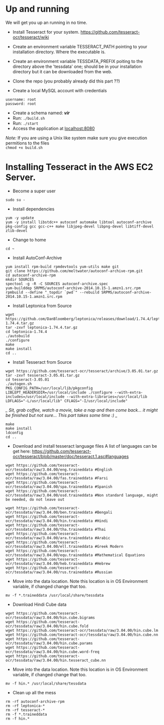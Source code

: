 # Up and running

We will get you up an running in no time. 

* Install Tesseract for your system. https://github.com/tesseract-ocr/tesseract/wiki
* Create an environment variable TESSERACT_PATH pointing to your installation directory. Where the executable is.
* Create an environment variable TESSDATA_PREFIX poiting to the directory above the 'tessdata' one; should be in your installation directory but it can be downloaded from the web.


* Clone the repo (you probably already did this part ??)
* Create a local MySQL account with credentials
 ```
username: root
password: root
```
* Create a schema named: _**vir**_
* Run: ```./build.sh``` 
* Run: ```./start```
* Access the application at [localhost:8080](localhost:8080)

_Note:_
If you are using a Unix like system make sure you give execution permitions to the files  
```chmod +x build.sh```



# Installing Tesseract in the AWS EC2 Server.

- Become a super user

```sudo su -```

- Install dependencies

```
yum -y update
yum -y install libstdc++ autoconf automake libtool autoconf-archive pkg-config gcc gcc-c++ make libjpeg-devel libpng-devel libtiff-devel zlib-devel
```

- Change to home

```cd ~```

- Install AutoConf-Archive
```
yum install rpm-build rpmdevtools yum-utils make git
git clone https://github.com/meltwater/autoconf-archive-rpm.git
cd autoconf-archive-rpm
mkdir SOURCES
spectool -g -R -C SOURCES autoconf-archive.spec
yum-builddep SRPMS/autoconf-archive-2014.10.15-1.amzn1.src.rpm
rpmbuild --define "_topdir `pwd`" --rebuild SRPMS/autoconf-archive-2014.10.15-1.amzn1.src.rpm 
```

- Install Leptonica from Source
```
wget  https://github.com/DanBloomberg/leptonica/releases/download/1.74.4/leptonica-1.74.4.tar.gz
tar -zxvf leptonica-1.74.4.tar.gz
cd leptonica-1.74.4
./autobuild
./configure
make
make install
cd ..
```

- Install Tesseract from Source
```
wget https://github.com/tesseract-ocr/tesseract/archive/3.05.01.tar.gz
tar -zxvf tesseract-3.05.01.tar.gz
cd tesseract-3.05.01
./autogen.sh
PKG_CONFIG_PATH=/usr/local/lib/pkgconfig LIBLEPT_HEADERSDIR=/usr/local/include ./configure --with-extra-includes=/usr/local/include --with-extra-libraries=/usr/local/lib
LDFLAGS="-L/usr/local/lib" CFLAGS="-I/usr/local/include"
```

*_ Sit, grab coffee, watch a movie, take a nap and then come back... it might be finished but
 not sure... 
 This part takes some time :) _*
```
make
make install
ldconfig
cd ..
```

- Download and install tesseract language files
 A list of languages can be get here: https://github.com/tesseract-ocr/tesseract/blob/master/doc/tesseract.1.asc#languages
```
wget https://github.com/tesseract-ocr/tessdata/raw/3.04.00/eng.traineddata #English
wget https://github.com/tesseract-ocr/tessdata/raw/3.04.00/fas.traineddata #Farsi
wget https://github.com/tesseract-ocr/tessdata/raw/3.04.00/spa.traineddata #Spanish
wget https://github.com/tesseract-ocr/tessdata/raw/3.04.00/osd.traineddata #Non standard language, might be needed, do not leave out

wget https://github.com/tesseract-ocr/tessdata/raw/3.04.00/ben.traineddata #Bengali
wget https://github.com/tesseract-ocr/tessdata/raw/3.04.00/hin.traineddata #Hindi
wget https://github.com/tesseract-ocr/tessdata/raw/3.04.00/tha.traineddata #Thai
wget https://github.com/tesseract-ocr/tessdata/raw/3.04.00/ara.traineddata #Arabic
wget https://github.com/tesseract-ocr/tessdata/raw/3.04.00/ell.traineddata #Greek Modern
wget https://github.com/tesseract-ocr/tessdata/raw/3.04.00/equ.traineddata #Mathematical Equations
wget https://github.com/tesseract-ocr/tessdata/raw/3.04.00/heb.traineddata #Hebrew
wget https://github.com/tesseract-ocr/tessdata/raw/3.04.00/rus.traineddata #Russian

```
- Move into the data location. Note this location is in OS Environment variable, if changed change that too.
```
mv -f *.traineddata /usr/local/share/tessdata
```

- Download Hindi Cube data
```
wget https://github.com/tesseract-ocr/tessdata/raw/3.04.00/hin.cube.bigrams
wget https://github.com/tesseract-ocr/tessdata/raw/3.04.00/hin.cube.fold
wget https://github.com/tesseract-ocr/tessdata/raw/3.04.00/hin.cube.lm
wget https://github.com/tesseract-ocr/tessdata/raw/3.04.00/hin.cube.nn
wget https://github.com/tesseract-ocr/tessdata/raw/3.04.00/hin.cube.params
wget https://github.com/tesseract-ocr/tessdata/raw/3.04.00/hin.cube.word-freq
wget https://github.com/tesseract-ocr/tessdata/raw/3.04.00/hin.tesseract_cube.nn
```

- Move into the data location. Note this location is in OS Environment variable, if changed change that too.
```
mv -f hin.* /usr/local/share/tessdata
```

- Clean up all the mess
```
rm -rf autoconf-archive-rpm
rm -rf leptonica-*
rm -rf tesseract-*
rm -f *.traineddata
rm -f hin.*
```

